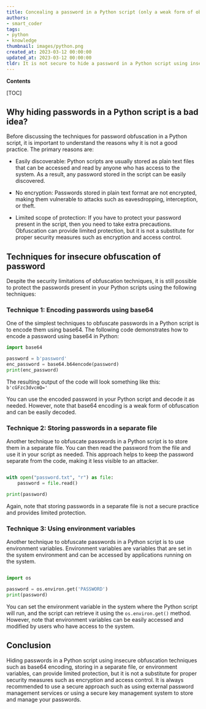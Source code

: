 ```yaml
---
title: Concealing a password in a Python script (only a weak form of obfuscation)
authors:
- smart_coder
tags:
- python
- knowledge
thumbnail: images/python.png
created_at: 2023-03-12 00:00:00
updated_at: 2023-03-12 00:00:00
tldr: It is not secure to hide a password in a Python script using insecure obfuscation methods.
---
```


**Contents**

[TOC]

## Why hiding passwords in a Python script is a bad idea?

Before discussing the techniques for password obfuscation in a Python script, it is important to understand the reasons why it is not a good practice. The primary reasons are:

- Easily discoverable: Python scripts are usually stored as plain text files that can be accessed and read by anyone who has access to the system. As a result, any password stored in the script can be easily discovered.

- No encryption: Passwords stored in plain text format are not encrypted, making them vulnerable to attacks such as eavesdropping, interception, or theft.

- Limited scope of protection: If you have to protect your password present in the script, then you need to take extra precautions. Obfuscation can provide limited protection, but it is not a substitute for proper security measures such as encryption and access control.

## Techniques for insecure obfuscation of password

Despite the security limitations of obfuscation techniques, it is still possible to protect the passwords present in your Python scripts using the following techniques:

### Technique 1: Encoding passwords using base64

One of the simplest techniques to obfuscate passwords in a Python script is to encode them using base64. The following code demonstrates how to encode a password using base64 in Python:

```python
import base64

password = b'password'
enc_password = base64.b64encode(password)
print(enc_password)
```

The resulting output of the code will look something like this: `b'cGFzc3dvcmQ='`

You can use the encoded password in your Python script and decode it as needed. However, note that base64 encoding is a weak form of obfuscation and can be easily decoded.

### Technique 2: Storing passwords in a separate file

Another technique to obfuscate passwords in a Python script is to store them in a separate file. You can then read the password from the file and use it in your script as needed. This approach helps to keep the password separate from the code, making it less visible to an attacker.

```python

with open("password.txt", "r") as file:
    password = file.read()

print(password)

```

Again, note that storing passwords in a separate file is not a secure practice and provides limited protection.

### Technique 3: Using environment variables

Another technique to obfuscate passwords in a Python script is to use environment variables. Environment variables are variables that are set in the system environment and can be accessed by applications running on the system.

```python

import os

password = os.environ.get('PASSWORD')
print(password)

```

You can set the environment variable in the system where the Python script will run, and the script can retrieve it using the `os.environ.get()` method. However, note that environment variables can be easily accessed and modified by users who have access to the system. 

## Conclusion

Hiding passwords in a Python script using insecure obfuscation techniques such as base64 encoding, storing in a separate file, or environment variables, can provide limited protection, but it is not a substitute for proper security measures such as encryption and access control. It is always recommended to use a secure approach such as using external password management services or using a secure key management system to store and manage your passwords.
